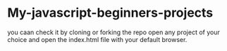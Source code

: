 # My-javascript-beginners-projects
you caan check it by cloning or forking the repo
open any project of your choice and open the index.html file with your default browser.
